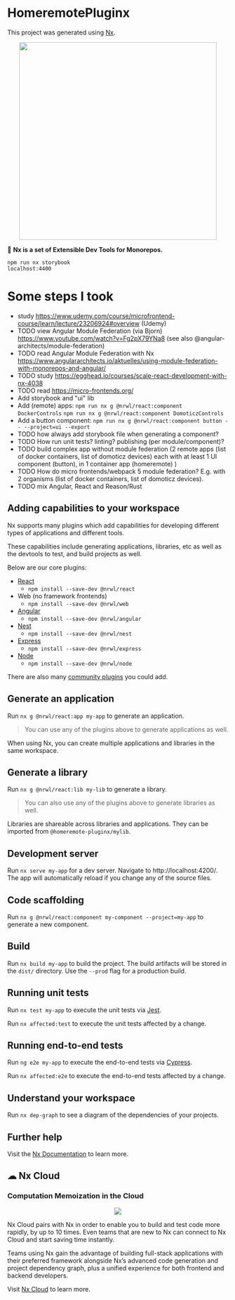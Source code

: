 

# HomeremotePluginx

This project was generated using [Nx](https://nx.dev).

<p align="center"><img src="https://raw.githubusercontent.com/nrwl/nx/master/images/nx-logo.png" width="450"></p>

🔎 **Nx is a set of Extensible Dev Tools for Monorepos.**

```
npm run nx storybook
localhost:4400
```

# Some steps I took

* study https://www.udemy.com/course/microfrontend-course/learn/lecture/23206924#overview (Udemy)
* TODO view Angular Module Federation (via Bjorn) https://www.youtube.com/watch?v=Fg2pX79YNa8 (see also @angular-architects/module-federation)
* TODO read Angular Module Federation with Nx https://www.angulararchitects.io/aktuelles/using-module-federation-with-monorepos-and-angular/ 
* TODO study https://egghead.io/courses/scale-react-development-with-nx-4038
* TODO read https://micro-frontends.org/
* Add storybook and "ui" lib
* Add (remote) apps: `npm run nx g @nrwl/react:component DockerControls` `npm run nx g @nrwl/react:component DomoticzControls`
* Add a button component: `npm run nx g @nrwl/react:component button -- --project=ui --export`
* TODO how always add storybook file when generating a component?
* TODO How run unit tests? linting? publishing (per module/component)?
* TODO build complex app without module federation (2 remote apps (list of docker containers, list of domoticz devices) each with at least 1 UI component (button), in 1 container app (homeremote) )
* TODO How do micro frontends/webpack 5 module federation? E.g. with 2 organisms (list of docker containers, list of domoticz devices). 
* TODO mix Angular, React and Reason/Rust

## Adding capabilities to your workspace

Nx supports many plugins which add capabilities for developing different types of applications and different tools.

These capabilities include generating applications, libraries, etc as well as the devtools to test, and build projects as well.

Below are our core plugins:

- [React](https://reactjs.org)
  - `npm install --save-dev @nrwl/react`
- Web (no framework frontends)
  - `npm install --save-dev @nrwl/web`
- [Angular](https://angular.io)
  - `npm install --save-dev @nrwl/angular`
- [Nest](https://nestjs.com)
  - `npm install --save-dev @nrwl/nest`
- [Express](https://expressjs.com)
  - `npm install --save-dev @nrwl/express`
- [Node](https://nodejs.org)
  - `npm install --save-dev @nrwl/node`

There are also many [community plugins](https://nx.dev/nx-community) you could add.

## Generate an application

Run `nx g @nrwl/react:app my-app` to generate an application.

> You can use any of the plugins above to generate applications as well.

When using Nx, you can create multiple applications and libraries in the same workspace.

## Generate a library

Run `nx g @nrwl/react:lib my-lib` to generate a library.

> You can also use any of the plugins above to generate libraries as well.

Libraries are shareable across libraries and applications. They can be imported from `@homeremote-pluginx/mylib`.

## Development server

Run `nx serve my-app` for a dev server. Navigate to http://localhost:4200/. The app will automatically reload if you change any of the source files.

## Code scaffolding

Run `nx g @nrwl/react:component my-component --project=my-app` to generate a new component.

## Build

Run `nx build my-app` to build the project. The build artifacts will be stored in the `dist/` directory. Use the `--prod` flag for a production build.

## Running unit tests

Run `nx test my-app` to execute the unit tests via [Jest](https://jestjs.io).

Run `nx affected:test` to execute the unit tests affected by a change.

## Running end-to-end tests

Run `ng e2e my-app` to execute the end-to-end tests via [Cypress](https://www.cypress.io).

Run `nx affected:e2e` to execute the end-to-end tests affected by a change.

## Understand your workspace

Run `nx dep-graph` to see a diagram of the dependencies of your projects.

## Further help

Visit the [Nx Documentation](https://nx.dev) to learn more.



## ☁ Nx Cloud

### Computation Memoization in the Cloud

<p align="center"><img src="https://raw.githubusercontent.com/nrwl/nx/master/images/nx-cloud-card.png"></p>

Nx Cloud pairs with Nx in order to enable you to build and test code more rapidly, by up to 10 times. Even teams that are new to Nx can connect to Nx Cloud and start saving time instantly.

Teams using Nx gain the advantage of building full-stack applications with their preferred framework alongside Nx’s advanced code generation and project dependency graph, plus a unified experience for both frontend and backend developers.

Visit [Nx Cloud](https://nx.app/) to learn more.
